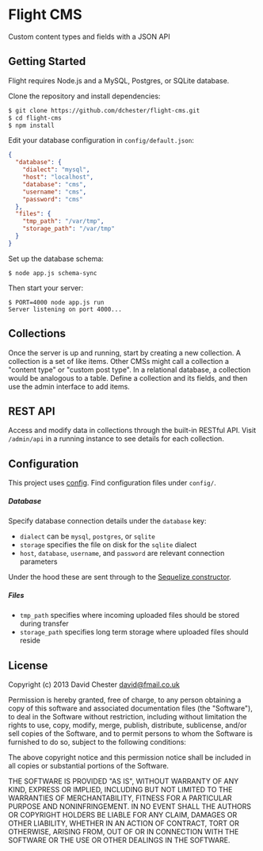 # Flight CMS

Custom content types and fields with a JSON API

## Getting Started

Flight requires Node.js and a MySQL, Postgres, or SQLite database.

Clone the repository and install dependencies:

```bash
$ git clone https://github.com/dchester/flight-cms.git
$ cd flight-cms
$ npm install
```

Edit your database configuration in `config/default.json`:

```json
{
  "database": {
    "dialect": "mysql",
    "host": "localhost",
    "database": "cms",
    "username": "cms",
    "password": "cms"
  },
  "files": {
    "tmp_path": "/var/tmp",
    "storage_path": "/var/tmp"
  }
}
```

Set up the database schema:
```
$ node app.js schema-sync
```

Then start your server:

```
$ PORT=4000 node app.js run
Server listening on port 4000...
```

## Collections

Once the server is up and running, start by creating a new collection.  A collection is a set of like items.  Other CMSs might call a collection a "content type" or "custom post type".  In a relational database, a collection would be analogous to a table.  Define a collection and its fields, and then use the admin interface to add items.  

## REST API

Access and modify data in collections through the built-in RESTful API.  Visit `/admin/api` in a running instance to see details for each collection.

## Configuration

This project uses [config](https://github.com/lorenwest/node-config).  Find configuration files under `config/`.

##### Database

Specify database connection details under the `database` key:

- `dialect` can be `mysql`, `postgres`, or `sqlite`
- `storage` specifies the file on disk for the `sqlite` dialect
- `host`, `database`, `username`, and `password` are relevant connection parameters

Under the hood these are sent through to the [Sequelize constructor](http://sequelizejs.com/documentation#usage-options).

##### Files

- `tmp_path` specifies where incoming uploaded files should be stored during transfer
- `storage_path` specifies long term storage where uploaded files should reside

## License

Copyright (c) 2013 David Chester <david@fmail.co.uk>

Permission is hereby granted, free of charge, to any person obtaining a copy of this software and associated documentation files (the "Software"), to deal in the Software without restriction, including without limitation the rights to use, copy, modify, merge, publish, distribute, sublicense, and/or sell copies of the Software, and to permit persons to whom the Software is furnished to do so, subject to the following conditions:

The above copyright notice and this permission notice shall be included in all copies or substantial portions of the Software.

THE SOFTWARE IS PROVIDED "AS IS", WITHOUT WARRANTY OF ANY KIND, EXPRESS OR IMPLIED, INCLUDING BUT NOT LIMITED TO THE WARRANTIES OF MERCHANTABILITY, FITNESS FOR A PARTICULAR PURPOSE AND NONINFRINGEMENT. IN NO EVENT SHALL THE AUTHORS OR COPYRIGHT HOLDERS BE LIABLE FOR ANY CLAIM, DAMAGES OR OTHER LIABILITY, WHETHER IN AN ACTION OF CONTRACT, TORT OR OTHERWISE, ARISING FROM, OUT OF OR IN CONNECTION WITH THE SOFTWARE OR THE USE OR OTHER DEALINGS IN THE SOFTWARE.
